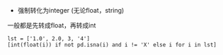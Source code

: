 - 强制转化为integer (无论float，string)

一般都是先转成float，再转成int

```
lst = ['1.0', 2.0, 3, '4']
[int(float(i)) if not pd.isna(i) and i != 'X' else i for i in lst]
```